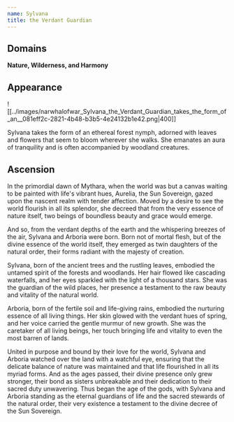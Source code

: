 ```yaml
---
name: Sylvana
title: the Verdant Guardian
---
```


## Domains
**Nature, Wilderness, and Harmony**

## Appearance 

![[../images/narwhalofwar_Sylvana_the_Verdant_Guardian_takes_the_form_of_an__081eff2c-2821-4b48-b3b5-4e24132b1e42.png|400]]

Sylvana takes the form of an ethereal forest nymph, adorned with leaves and flowers that seem to bloom wherever she walks. She emanates an aura of tranquility and is often accompanied by woodland creatures.

## Ascension

In the primordial dawn of Mythara, when the world was but a canvas waiting to be painted with life's vibrant hues, Aurelia, the Sun Sovereign, gazed upon the nascent realm with tender affection. Moved by a desire to see the world flourish in all its splendor, she decreed that from the very essence of nature itself, two beings of boundless beauty and grace would emerge.

And so, from the verdant depths of the earth and the whispering breezes of the air, Sylvana and Arboria were born. Born not of mortal flesh, but of the divine essence of the world itself, they emerged as twin daughters of the natural order, their forms radiant with the majesty of creation.

Sylvana, born of the ancient trees and the rustling leaves, embodied the untamed spirit of the forests and woodlands. Her hair flowed like cascading waterfalls, and her eyes sparkled with the light of a thousand stars. She was the guardian of the wild places, her presence a testament to the raw beauty and vitality of the natural world.

Arboria, born of the fertile soil and life-giving rains, embodied the nurturing essence of all living things. Her skin glowed with the verdant hues of spring, and her voice carried the gentle murmur of new growth. She was the caretaker of all living beings, her touch bringing life and vitality to even the most barren of lands.

United in purpose and bound by their love for the world, Sylvana and Arboria watched over the land with a watchful eye, ensuring that the delicate balance of nature was maintained and that life flourished in all its myriad forms. And as the ages passed, their divine presence only grew stronger, their bond as sisters unbreakable and their dedication to their sacred duty unwavering. Thus began the age of the gods, with Sylvana and Arboria standing as the eternal guardians of life and the sacred stewards of the natural order, their very existence a testament to the divine decree of the Sun Sovereign.